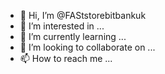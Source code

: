 - 👋 Hi, I’m @FAStstorebitbankuk
- 👀 I’m interested in ...
- 🌱 I’m currently learning ...
- 💞️ I’m looking to collaborate on ...
- 📫 How to reach me ...

<!---
FAStstorebitbankuk/FAStstorebitbankuk is a ✨ special ✨ repository because its `README.md` (this file) appears on your GitHub profile.
You can click the Preview link to take a look at your changes.
--->
